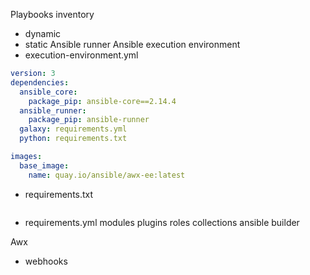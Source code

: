 Playbooks
inventory
- dynamic
- static
Ansible runner
Ansible execution environment
- execution-environment.yml
```yaml
version: 3
dependencies:
  ansible_core:
    package_pip: ansible-core==2.14.4
  ansible_runner:
    package_pip: ansible-runner
  galaxy: requirements.yml
  python: requirements.txt

images:
  base_image:
    name: quay.io/ansible/awx-ee:latest

```
- requirements.txt

```yaml


```
- requirements.yml
modules
plugins
roles
collections
ansible builder


Awx
- webhooks
